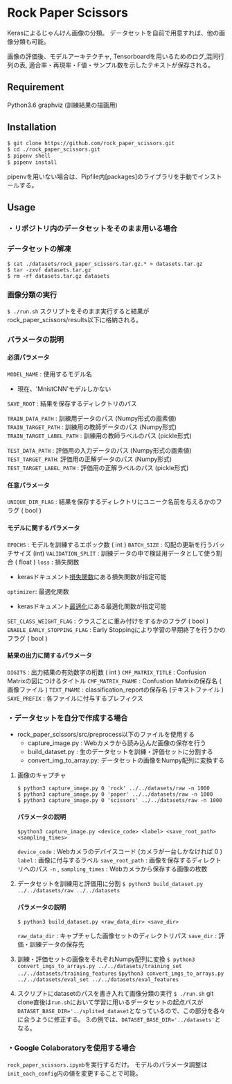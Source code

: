 # Rock Paper Scissors

Kerasによるじゃんけん画像の分類。
データセットを自前で用意すれば、他の画像分類も可能。

画像の評価後、モデルアーキテクチャ, Tensorboardを用いるためのログ,混同行列の表, 適合率・再現率・F値・サンプル数を示したテキストが保存される。

## Requirement
Python3.6
graphviz (訓練結果の描画用)

## Installation
```bash
$ git clone https://github.com/rock_paper_scissors.git
$ cd ./rock_paper_scissors.git
$ pipenv shell
$ pipenv install
```
pipenvを用いない場合は、Pipfile内[packages]のライブラリを手動でインストールする。

## Usage 
### ・リポジトリ内のデータセットをそのまま用いる場合
### データセットの解凍
    $ cat ./datasets/rock_paper_scissors.tar.gz.* > datasets.tar.gz
    $ tar -zxvf datasets.tar.gz
    $ rm -rf datasets.tar.gz datasets
    
### 画像分類の実行	
```$ ./run.sh```
スクリプトをそのまま実行すると結果がrock_paper_scissors/results以下に格納される。


### パラメータの説明
#### 必須パラメータ
```MODEL_NAME``` : 使用するモデル名
 - 現在、'MnistCNN'モデルしかない
 
```SAVE_ROOT``` : 結果を保存するディレクトリのパス

```TRAIN_DATA_PATH``` : 訓練用データのパス (Numpy形式の画素値)
```TRAIN_TARGET_PATH``` : 訓練用の教師データのパス (Numpy形式)
```TRAIN_TARGET_LABEL_PATH``` : 訓練用の教師ラベルのパス (pickle形式)

```TEST_DATA_PATH``` : 評価用の入力データのパス (Numpy形式の画素値)
```TEST_TARGET_PATH```: 評価用の正解データのパス (Numpy形式)
```TEST_TARGET_LABEL_PATH``` : 評価用の正解ラベルのパス (pickle形式)
#### 任意パラメータ
```UNIQUE_DIR_FLAG``` : 結果を保存するディレクトリにユニーク名前を与えるかのフラグ ( bool )

#### モデルに関するパラメータ
```EPOCHS``` : モデルを訓練するエポック数 ( int )
```BATCH_SIZE``` : 勾配の更新を行うバッチサイズ (int)
```VALIDATION_SPLIT``` :    訓練データの中で検証用データとして使う割合 ( float )
```loss``` : 損失関数
- kerasドキュメント[損失関数](https://keras.io/ja/losses/)にある損失関数が指定可能

```optimizer```: 最適化関数
- kerasドキュメント[最適化](https://keras.io/ja/optimizers/)にある最適化関数が指定可能

```SET_CLASS_WEIGHT_FLAG``` : クラスごとに重み付けをするかのフラグ ( bool )
```ENABLE_EARLY_STOPPING_FLAG``` : Early Stoppingにより学習の早期終了を行うかのフラグ ( bool )

#### 結果の出力に関するパラメータ
```DIGITS``` : 出力結果の有効数字の桁数 ( int )
```CMF_MATRIX_TITLE``` : Confusion Matrixの図につけるタイトル
```CMF_MATRIX_FNAME``` : Confustion Matrixの保存名 ( 画像ファイル )
```TEXT_FNAME``` : classification_reportの保存名 (テキストファイル )
```SAVE_PREFIX``` : 各ファイルに付与するプレフィクス

### ・データセットを自分で作成する場合
- rock_paper_scissors/src/preprocess以下のファイルを使用する
	- capture_image.py : Webカメラから読み込んだ画像の保存を行う
	- build_dataset.py : 生のデータセットを訓練・評価セットに分割する
	- convert_img_to_array.py: データセットの画像をNumpy配列に変換する

1. 画像のキャプチャ
	```
	$ python3 capture_image.py 0 'rock' ../../datasets/raw -n 1000
	$ python3 capture_image.py 0 'paper' ../../datasets/raw -n 1000
	$ python3 capture_image.py 0 'scissors' ../../datasets/raw -n 1000
	```
	#### パラメータの説明
	```$python3 capture_image.py <device_code> <label> <save_root_path> <sampling_times>```
	
	```device_code``` : Webカメラのデバイスコード (カメラが一台しかなければ 0 )
	```label``` : 画像に付与するラベル
	```save_root_path``` :  画像を保存するディレクトリへのパス
	```-n``` , ```sampling_times``` : Webカメラから保存する画像の枚数
	

2. データセットを訓練用と評価用に分割
	```$ python3 build_dataset.py ../../datasets/raw ../../datasets```
	#### パラメータの説明
	``` $ python3 build_dataset.py <raw_data_dir> <save_dir> ```

	```raw_data_dir``` : キャプチャした画像セットのディレクトリパス
	```save_dir``` : 評価・訓練データの保存先

3. 訓練・評価セットの画像をそれぞれNumpy配列に変換
	```$ python3 convert_imgs_to_arrays.py ../../datasets/training_set ../../datasets/training_features```
	```$python3 convert_imgs_to_arrays.py ../../datasets/eval_set ../../datasets/eval_features```

4. スクリプトにdatasetのパスを書き入れて画像分類の実行
```$ ./run.sh```
git clone直後は```run.sh```において学習に用いるデータセットの起点パスが```DATASET_BASE_DIR='../splited_dataset```となっているので、この部分を各々に合うように修正する。
3.の例では、```DATASET_BASE_DIR='../datasets'```となる。

### ・Google Colaboratoryを使用する場合
```rock_paper_scissors.ipynb```を実行するだけ。
モデルのパラメータ調整は```init_each_config```内の値を変更することで可能。
